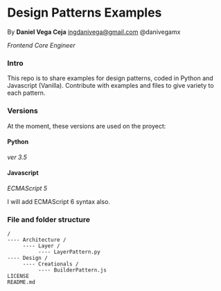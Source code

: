 # Design Patterns Examples

By 
__Daniel Vega Ceja__
<ingdanivega@gmail.com>
@danivegamx

*Frontend Core Engineer*

### Intro

This repo is to share examples for design patterns, coded in Python and Javascript (Vanilla). Contribute with examples and files to give variety to each pattern.

### Versions

At the moment, these versions are used on the proyect:

#### Python

*ver 3.5*

#### Javascript

*ECMAScript 5*

I will add ECMAScript 6 syntax also.

### File and folder structure

```
/
---- Architecture /
     ---- Layer /
          ---- LayerPattern.py
---- Design /
     ---- Creationals /
          ---- BuilderPattern.js
LICENSE
README.md
```
